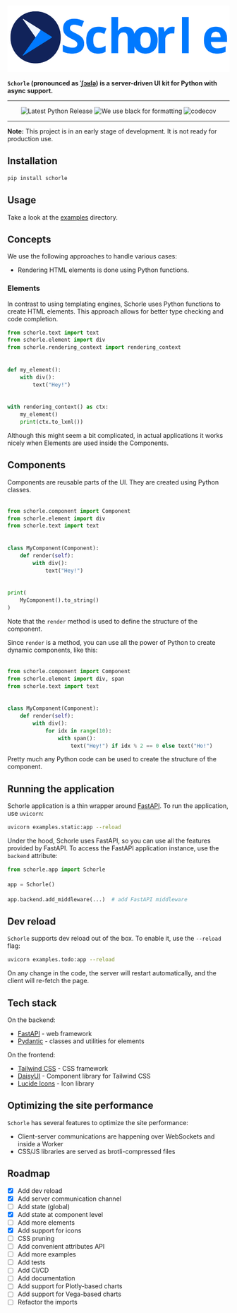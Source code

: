 <p align="center">
    <img src="https://raw.githubusercontent.com/renardeinside/schorle/main/raw/with_text.svg" class="align-center" height="150" alt="logo" />
</p>

**`Schorle` (pronounced as [ˈʃɔʁlə](https://en.wikipedia.org/wiki/Schorle)) is a server-driven UI kit for Python with
async support.**

---

<p align="center">
    <a href="https://pypi.org/project/schorle/" style="text-decoration: none">
        <img src="https://img.shields.io/pypi/v/schorle?color=green&amp;style=for-the-badge" alt="Latest Python Release"/>
    </a>
    <img src="https://img.shields.io/badge/code%20style-black-000000.svg?style=for-the-badge" alt="We use black for formatting"/>
    <a href="https://codecov.io/gh/renardeinside/schorle"  style="text-decoration: none">
        <img src="https://img.shields.io/codecov/c/gh/renardeinside/schorle?style=for-the-badge"
             alt="codecov"/>
    </a>
</p>

---

**Note:** This project is in an early stage of development. It is not ready for production use.

## Installation

```bash
pip install schorle
```

## Usage

Take a look at the [examples](examples) directory.

## Concepts

We use the following approaches to handle various cases:

- Rendering HTML elements is done using Python functions.

### Elements

In contrast to using templating engines, Schorle uses Python functions to create HTML elements.
This approach allows for better type checking and code completion.

```python
from schorle.text import text
from schorle.element import div
from schorle.rendering_context import rendering_context


def my_element():
    with div():
        text("Hey!")


with rendering_context() as ctx:
    my_element()
    print(ctx.to_lxml())
```

Although this might seem a bit complicated, in actual applications it works nicely when Elements are used inside the
Components.

## Components

Components are reusable parts of the UI. They are created using Python classes.

```python

from schorle.component import Component
from schorle.element import div
from schorle.text import text


class MyComponent(Component):
    def render(self):
        with div():
            text("Hey!")


print(
    MyComponent().to_string()
)
```

Note that the `render` method is used to define the structure of the component.

Since `render` is a method, you can use all the power of Python to create dynamic components, like this:

```python

from schorle.component import Component
from schorle.element import div, span
from schorle.text import text


class MyComponent(Component):
    def render(self):
        with div():
            for idx in range(10):
                with span():
                    text("Hey!") if idx % 2 == 0 else text("Ho!")
```

Pretty much any Python code can be used to create the structure of the component.

## Running the application

Schorle application is a thin wrapper around [FastAPI](https://fastapi.tiangolo.com/). To run the application,
use `uvicorn`:

```bash
uvicorn examples.static:app --reload
```

Under the hood, Schorle uses FastAPI, so you can use all the features provided by FastAPI.
To access the FastAPI application instance, use the `backend` attribute:

```python
from schorle.app import Schorle

app = Schorle()

app.backend.add_middleware(...)  # add FastAPI middleware
```

## Dev reload

`Schorle` supports dev reload out of the box. To enable it, use the `--reload` flag:

```bash
uvicorn examples.todo:app --reload
```

On any change in the code, the server will restart automatically, and the client will re-fetch the page.

## Tech stack

On the backend:
- [FastAPI](https://fastapi.tiangolo.com/) - web framework
- [Pydantic](https://docs.pydantic.dev/latest/) - classes and utilities for elements

On the frontend:
- [Tailwind CSS](https://tailwindcss.com/) - CSS framework
- [DaisyUI](https://daisyui.com/) - Component library for Tailwind CSS
- [Lucide Icons](https://lucide.dev/) - Icon library


## Optimizing the site performance

`Schorle` has several features to optimize the site performance:

- Client-server communications are happening over WebSockets and inside a Worker
- CSS/JS libraries are served as brotli-compressed files

## Roadmap

- [x] Add dev reload
- [x] Add server communication channel
- [ ] Add state (global)
- [x] Add state at component level
- [ ] Add more elements
- [x] Add support for icons
- [ ] CSS pruning
- [ ] Add convenient attributes API
- [ ] Add more examples
- [ ] Add tests
- [ ] Add CI/CD
- [ ] Add documentation
- [ ] Add support for Plotly-based charts
- [ ] Add support for Vega-based charts
- [ ] Refactor the imports